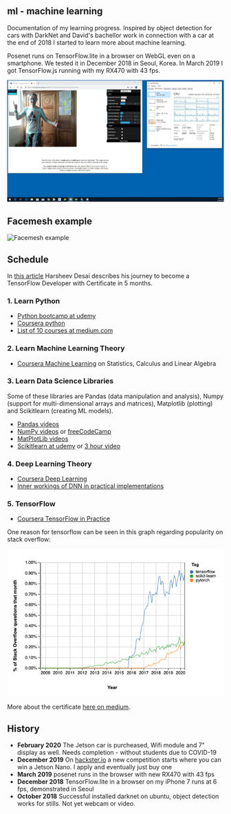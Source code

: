 ## ml - machine learning

Documentation of my learning progress. Inspired by object detection for cars with DarkNet and David's bachellor work in connection with a car at the end of 2018 I started to learn more about machine learning.

Posenet runs on TensorFlow.lite in a browser on WebGL even on a smartphone. We tested it in December 2018 in Seoul, Korea. In March 2019 I got TensorFlow.js running with my RX470 with 43 fps. 

![Posenet the park](TensorFlow.js/posenet/2019-03_thepark.jpg)

## Facemesh example

![Facemesh example](https://github.com/tensorflow/tfjs-models/blob/master/facemesh/demo.gif?raw=true)

## Schedule

In [this article](https://towardsdatascience.com/from-a-complete-newbie-to-passing-the-tensorflow-developer-certificate-exam-d919e1e5a0f3) Harsheev Desai describes his journey to become a TensorFlow Developer with Certificate in 5 months.

### 1. Learn Python
- [Python bootcamp at udemy](https://www.udemy.com/course/complete-python-bootcamp/)
- [Coursera python](https://www.coursera.org/specializations/python#courses)
- [List of 10 courses at medium.com](https://medium.com/better-programming/top-5-courses-to-learn-python-in-2018-best-of-lot-26644a99e7ec)

### 2. Learn Machine Learning Theory
 
- [Coursera Machine Learning](https://www.coursera.org/learn/machine-learning/home/welcome) on Statistics, Calculus and Linear Algebra

### 3. Learn Data Science Libraries

Some of these libraries are Pandas (data manipulation and analysis), Numpy (support for multi-dimensional arrays and matrices), Matplotlib (plotting) and Scikitlearn (creating ML models).

- [Pandas videos](https://www.youtube.com/playlist?list=PLeo1K3hjS3uuASpe-1LjfG5f14Bnozjwy)
- [NumPy videos](https://www.youtube.com/watch?v=QUT1VHiLmmI) or [freeCodeCamp](http://freecodecamp.org/)
- [MatPlotLib videos](https://www.youtube.com/playlist?list=PLQVvvaa0QuDfefDfXb9Yf0la1fPDKluPF)
- [Scikitlearn at udemy](https://www.udemy.com/course/machinelearning/) or [3 hour video](https://www.youtube.com/watch?v=pqNCD_5r0IU)

### 4. Deep Learning Theory

- [Coursera Deep Learning](https://www.coursera.org/specializations/deep-learning?#courses)
- [Inner workings of DNN in practical implementations](https://medium.com/analytics-vidhya/what-i-learned-from-building-a-deep-neural-network-from-scratch-and-why-you-should-do-it-too-a2e6f422d3db)

### 5. TensorFlow

- [Coursera TensorFlow in Practice](https://www.coursera.org/professional-certificates/tensorflow-in-practice#courses)

One reason for tensorflow can be seen in this graph regarding popularity on stack overflow:

![popularity tensorflow](pic/tensorflow_stack_overflow.png)

More about the certificate [here on medium](https://medium.com/@harshit_tyagi/google-certified-tensorflow-developer-learning-plan-tips-faqs-my-journey-9f88016048e3).


## History

- __February 2020__ The Jetson car is purcheased, Wifi module and 7" display as well. Needs completion - without students due to COVID-19
- __December 2019__ On [hackster.io](https://hackster.io) a new competition starts where you can win a Jetson Nano. I apply and eventually just buy one
- __March 2019__ posenet runs in the browser with new RX470 with 43 fps
- __December 2018__ TensorFlow.lite in a browser on my iPhone 7 runs at 6 fps, demonstrated in Seoul
- __October 2018__ Successful installed darknet on ubuntu, object detection works for stills. Not yet webcam or video.
